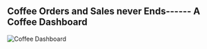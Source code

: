  ## Coffee Orders and Sales never Ends------ A Coffee Dashboard 

![Coffee Dashboard](https://github.com/user-attachments/assets/903d0659-31ba-4988-8b57-fb8671e61cb3)
